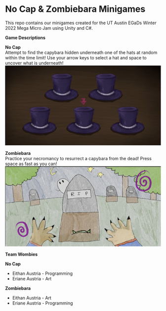 # No Cap & Zombiebara Minigames

This repo contains our minigames created for the UT Austin EGaDs Winter 2022 Mega Micro Jam using Unity and C#. 

**__Game Descriptions__** <br/>

**No Cap** <br/>
Attempt to find the capybara hidden underneath one of the hats at random within the time limit! Use
your arrow keys to select a hat and space to uncover what is underneath! <br/>
![No Cap](NoCap.png)<br/>

**Zombiebara** <br/>
Practice your necromancy to resurrect a capybara from the dead! Press space as fast as you can!<br/>
![Zombiebara](ZombieBara.png)<br/>

**__Team Wombies__** <br/>

**No Cap** <br/>
* Eithan Austria - Programming
* Eriane Austria - Art

**Zombiebara** <br/>
* Eithan Austria - Art
* Eriane Austria - Programming
